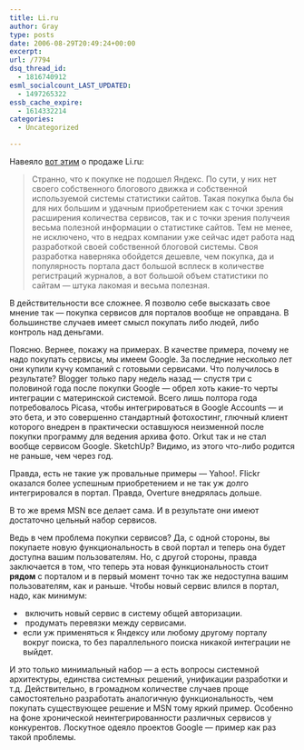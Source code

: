 ```yaml
---
title: Li.ru
author: Gray
type: posts
date: 2006-08-29T20:49:24+00:00
excerpt:
url: /7794
dsq_thread_id:
  - 1816740912
esml_socialcount_LAST_UPDATED:
  - 1497265322
essb_cache_expire:
  - 1614332214
categories:
  - Uncategorized

---
```








Навеяло <a href="http://sevson.livejournal.com/100359.html" target="_blank">вот этим</a>&nbsp;о продаже Li.ru:

> Странно, что к покупке не подошел Яндекс. По сути, у них нет своего собственного блогового движка и собственной используемой системы статистики сайтов. Такая покупка была бы для них большим и удачным приобретением как с точки зрения расширения количества сервисов, так и с точки зрения получеия весьма полезной информации о статистике сайтов. Тем не менее, не исключено, что в недрах компании уже сейчас идет работа над разработкой своей собственной блоговой системы. Своя разработка наверняка обойдется дешевле, чем покупка, да и популярность портала даст большой всплеск в количестве регистраций журналов, а вот большой объем статистики по сайтам &#8212; штука лакомая и весьма полезная.

В действительности все сложнее. Я позволю себе высказать свое мнение так &#8212; покупка сервисов для порталов&nbsp;вообще не оправдана. В большинстве случаев имеет смысл покупать либо людей, либо контроль над деньгами.

Поясню. Вернее, покажу на примерах. В качестве примера, почему не надо покупать сервисы, мы имеем Google. За последние несколько лет они купили кучу компаний с готовыми сервисами. Что получилось в результате? Blogger только пару недель назад &#8212; спустя три с половиной года после покупки Google &#8212; обрел хоть какие-то черты интеграции с материнской системой. Всего лишь полтора года потребовалось Picasa, чтобы интегрироваться в Google Accounts &#8212; и это бета, и это совершенно стандартный фотохостинг, глючный клиент которого внедрен в практически оставшуюся неизменной после покупки программу для ведения архива фото. Orkut так и не стал вообще сервисом Google. SketchUp? Видимо, из этого что-либо родится не раньше, чем через год.

Правда, есть не такие уж провальные примеры &#8212; Yahoo!. Flickr оказался более успешным приобретением и не так уж долго интегрировался в портал. Правда, Overture внедрялась дольше. 

В то же время MSN все делает сама. И в результате они имеют достаточно цельный набор сервисов.

Ведь в чем проблема покупки сервисов? Да, с одной стороны, вы покупаете новую функциональность в свой портал и теперь она будет доступна вашим пользователям. Но, с другой стороны, правда заключается в том, что теперь эта новая функциональность стоит **рядом** с порталом и в первый момент точно так же недоступна вашим пользователям, как и раньше. Чтобы новый сервис влился в портал, надо, как минимум:

  * &nbsp;включить новый сервис в систему общей авторизации.
  * &nbsp;продумать перевязки между сервисами.
  * если уж применяться к Яндексу или&nbsp;любому другому порталу вокруг поиска, то без параллельного поиска никакой&nbsp;интеграции не выйдет.&nbsp;

И это только минимальный набор &#8212; а есть вопросы системной архитектуры, единства системных решений, унификации разработки и т.д. Действительно, в громадном количестве случаев проще самостоятельно разработать аналогичную функциональность, чем покупать существующее решение и&nbsp;MSN&nbsp;тому яркий пример. Особенно на фоне хронической неинтегрированности различных сервисов у конкурентов. Лоскутное одеяло проектов&nbsp;Google &#8212;&nbsp;пример как раз такой проблемы.